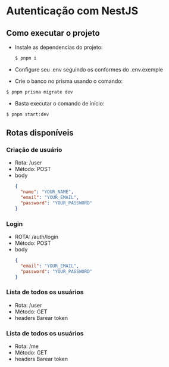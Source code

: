 # Autenticação com NestJS

## Como executar o projeto

- Instale as dependencias do projeto:

  ```bash
  $ pnpm i
  ```

- Configure seu .env seguindo os conformes do .env.exemple

- Crie o banco no prisma usando o comando:

```bash
$ pnpm prisma migrate dev
```

- Basta executar o comando de início:

```bash
$ pnpm start:dev
```

## Rotas disponíveis

### Criação de usuário

- Rota: /user
- Método: POST
- body
  ```json
  {
    "name": "YOUR_NAME",
    "email": "YOUR_EMAIL",
    "password": "YOUR_PASSWORD"
  }
  ```

### Login

- ROTA: /auth/login
- Método: POST
- body
  ```json
  {
    "email": "YOUR_EMAIL",
    "password": "YOUR_PASSWORD"
  }
  ```

### Lista de todos os usuários

- Rota: /user
- Método: GET
- headers
  Barear token

### Lista de todos os usuários

- Rota: /me
- Método: GET
- headers
  Barear token
